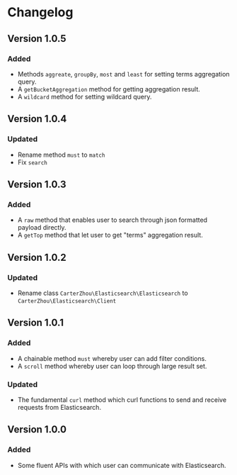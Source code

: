# Changelog

## Version 1.0.5
### Added
- Methods ```aggreate```, ```groupBy```, ```most``` and ```least``` for setting terms aggregation query.
- A ```getBucketAggregation``` method for getting aggregation result.
- A ```wildcard``` method for setting wildcard query.

## Version 1.0.4
### Updated
- Rename method ```must``` to ```match```
- Fix ```search```

## Version 1.0.3
### Added
- A ```raw``` method that enables user to search through json formatted payload directly.
- A ```getTop``` method that let user to get "terms" aggregation result.

## Version 1.0.2
### Updated
- Rename class ```CarterZhou\Elasticsearch\Elasticsearch``` to ```CarterZhou\Elasticsearch\Client```

## Version 1.0.1
### Added
- A chainable method ```must``` whereby user can add filter conditions.
- A ````scroll```` method whereby user can loop through large result set.
### Updated
- The fundamental ```curl``` method which curl functions to send and receive requests from Elasticsearch.

## Version 1.0.0
### Added
- Some fluent APIs with which user can communicate with Elasticsearch.